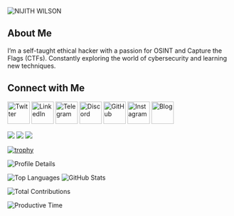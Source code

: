 ![NIJITH WILSON](https://github.com/user-attachments/assets/d43abf50-ebfb-45e6-8a9c-2748a2af6139)

## About Me
I’m a self-taught ethical hacker with a passion for OSINT and Capture the Flags (CTFs). Constantly exploring the world of cybersecurity and learning new techniques.

## Connect with Me
  <a href="https://x.com/neospl0it"><img src="https://freepnglogo.com/images/all_img/1691832708new-twitter-x-logo-white.png" alt="Twitter" width="50"/></a>
  <a href="https://www.linkedin.com/in/nijithwilson/"><img src="https://cdn-icons-png.flaticon.com/512/174/174857.png" alt="LinkedIn" width="50"/></a>
  <a href="https://t.me/project_entity"><img src="https://upload.wikimedia.org/wikipedia/commons/thumb/8/82/Telegram_logo.svg/2048px-Telegram_logo.svg.png" alt="Telegram" width="50"/></a>
  <a href="https://discord.gg/YSBfz3JnNE"><img src="https://static-00.iconduck.com/assets.00/discord-icon-2048x2048-nnt62s2u.png" alt="Discord" width="50"/></a>
  <a href="https://github.com/neospl0it"><img src="https://cdn-icons-png.flaticon.com/512/25/25231.png" alt="GitHub" width="50"/></a>
  <a href="https://instagram.com/ig.ne0"><img src="https://upload.wikimedia.org/wikipedia/commons/thumb/a/a5/Instagram_icon.png/2048px-Instagram_icon.png" alt="Instagram" width="50"/></a>
  <a href="https://neospl0it.github.io/"><img src="https://pbs.twimg.com/profile_images/1826637490557759488/PBsOiGdi_400x400.jpg" alt="Blog" width="50"/></a>

  ![](https://komarev.com/ghpvc/?username=neospl0it&color=6aa6f8)
  <img  src="https://custom-icon-badges.herokuapp.com/chrome-web-store/rating/ogffaloegjglncjfehdfplabnoondfjo?logo=thumbsup&logoColor=white"/></a>
  <img  src="https://custom-icon-badges.herokuapp.com/badge/dynamic/json?logo=graph&logoColor=fff&color=blue&label=total%20contributions&query=%24.totalContributions&url=https%3A%2F%2Fgithub-readme-streak-stats.herokuapp.com%2F%3Fuser%3Dneospl0it%26type%3Djson"/></a>
 <br>


 [![trophy](https://github-profile-trophy.vercel.app/?username=neospl0it&theme=onedark)](https://github.com/ryo-ma/github-profile-trophy)

 ![Profile Details](http://github-profile-summary-cards.vercel.app/api/cards/profile-details?username=neospl0it&theme=2077)

 ![Top Languages](http://github-profile-summary-cards.vercel.app/api/cards/repos-per-language?username=neospl0it&theme=2077)  ![GitHub Stats](http://github-profile-summary-cards.vercel.app/api/cards/stats?username=neospl0it&theme=2077)


![Total Contributions](https://github-readme-stats.vercel.app/api/?username=neospl0it&show_icons=true&count_private=true&include_all_commits=true&hide=prs,issues&theme=radical&custom_title=Total%20Contributions)


![Productive Time](http://github-profile-summary-cards.vercel.app/api/cards/productive-time?username=neospl0it&theme=2077&utcOffset=8)
